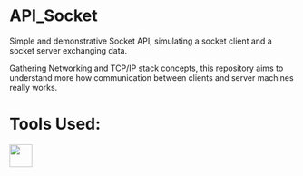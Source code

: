 # API_Socket

Simple and demonstrative Socket API, simulating a socket client and a socket server exchanging data.

Gathering Networking and TCP/IP stack concepts, this repository aims to understand more how communication between clients and server machines really works.

# Tools Used: 

<img src="https://cdn-icons-png.flaticon.com/512/5968/5968350.png" width="40"/> 
